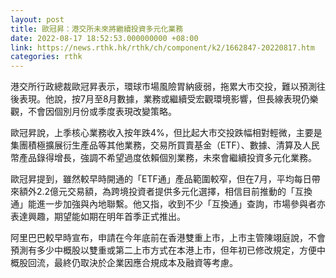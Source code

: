 ```yaml
---
layout: post
title: 歐冠昇：港交所未來將繼續投資多元化業務
date: 2022-08-17 18:52:53.000000000 +08:00
link: https://news.rthk.hk/rthk/ch/component/k2/1662847-20220817.htm
categories: rthk
---
```


港交所行政總裁歐冠昇表示，環球市場風險胃納疲弱，拖累大市交投，難以預測往後表現。他說，按7月至8月數據，業務或繼續受宏觀環境影響，但長線表現仍樂觀，不會因個別月份或季度表現改變策略。

歐冠昇說，上季核心業務收入按年跌4%，但比起大市交投跌幅相對輕微，主要是集團積極擴展衍生產品等其他業務，交易所買賣基金（ETF）、數據、清算及人民幣產品錄得增長，強調不希望過度依賴個別業務，未來會繼續投資多元化業務。

歐冠昇提到，雖然較早時開通的「ETF通」產品範圍較窄，但在7月，平均每日帶來額外2.2億元交易額，為跨境投資者提供多元化選擇，相信目前推動的「互換通」能進一步加強與內地聯繫。他又指，收到不少「互換通」查詢，市場參與者亦表達興趣，期望能如期在明年首季正式推出。

阿里巴巴較早時宣布，申請在今年底前在香港雙重上市，上市主管陳翊庭說，不會預測有多少中概股以雙重或第二上市方式在本港上市，但年初已修改規定，方便中概股回流，最終仍取決於企業因應合規成本及融資等考慮。
